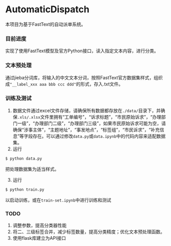 # AutomaticDispatch
本项目为基于FastText的自动派单系统。

### 目前进度

实现了使用FastText模型及官方Python接口，读入指定文本内容，进行分类。

### 文本预处理

通过jieba分词库，将输入的中文文本分词，按照FastText官方数据集样式，组织成`"__label_xxx aaa bbb ccc ddd"`的形式，存入.txt文件。

### 训练及测试

1. 数据文件通过excel文件存储，请确保所有数据都存放在`./data/`目录下，并确保`.xls/.xlsx`文件里拥有“工单编号”，“诉求标题”，“市民原始诉求”，“办理部门一级”，“办理部门二级”，“办理部门三级”，如果市民原始诉求可能为空，请确保“涉事主体”，“主题地址”，“事发地点”，“标签组”，“市民诉求”，“补充信息”等字段存在。可以通过修改`data.py`或`data.ipynb`中的代码内容来适配数据集。
2. 运行

```sh
$ python data.py
```

把处理数据集为适当样式。

3. 运行

```sh
$ python train.py
```

以启动训练，或在`train-set.ipynb`中进行训练和测试

### TODO

1. 调整参数，提高分类器性能
2. 将二、三级标签合并，减少标签数量，提高分类精度；优化文本预处理函数。
3. 使用flask库建立为API接口